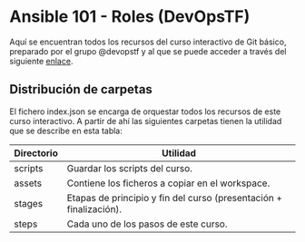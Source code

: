 # Ansible 101 - Roles (DevOpsTF)
Aquí se encuentran todos los recursos del curso interactivo de Git básico, preparado por el grupo @devopstf y al que se puede acceder a través del siguiente [enlace](https://katacoda.com/devopstf/scenarios/git-101).

## Distribución de carpetas
El fichero index.json se encarga de orquestar todos los recursos de este curso interactivo. A partir de ahí las siguientes carpetas tienen la utilidad que se describe en esta tabla:

| **Directorio**  | **Utilidad**                                                                                  |
|-----------------|-----------------------------------------------------------------------------------------------|
| scripts         | Guardar los scripts del curso.                                                                |
| assets          | Contiene los ficheros a copiar en el workspace.                                               |
| stages          | Etapas de principio y fin del curso (presentación + finalización).                            |
| steps           | Cada uno de los pasos de este curso.                                                          |
